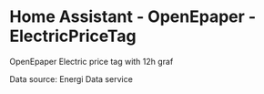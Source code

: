 # Home Assistant - OpenEpaper - ElectricPriceTag
OpenEpaper Electric price tag with 12h graf

Data source: Energi Data service
